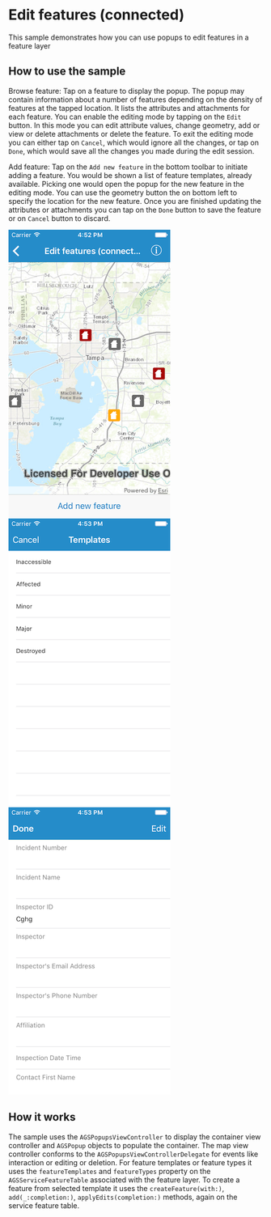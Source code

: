 # Edit features (connected)

This sample demonstrates how you can use popups to edit features in a feature layer

## How to use the sample

Browse feature:
Tap on a feature to display the popup. The popup may contain information about a number of features depending on the density of features at the tapped location. It lists the attributes and attachments for each feature. You can enable the editing mode by tapping on the `Edit` button. In this mode you can edit attribute values, change geometry, add or view or delete attachments or delete the feature. To exit the editing mode you can either tap on `Cancel`, which would ignore all the changes, or tap on `Done`, which would save all the changes you made during the edit session.

Add feature:
Tap on the `Add new feature` in the bottom toolbar to initiate adding a feature. You would be shown a list of feature templates, already available. Picking one would open the popup for the new feature in the editing mode. You can use the geometry button the on bottom left to specify the location for the new feature. Once you are finished updating the attributes or attachments you can tap on the `Done` button to save the feature or on `Cancel` button to discard.

![Map with features](edit-features-connected-1.png)
![List of templates](edit-features-connected-2.png)
![Editable information list](edit-features-connected-3.png)

## How it works

The sample uses the `AGSPopupsViewController` to display the container view controller and `AGSPopup` objects to populate the container. The map view controller conforms to the `AGSPopupsViewControllerDelegate` for events like interaction or editing or deletion. For feature templates or feature types it uses the `featureTemplates` and `featureTypes` property on the `AGSServiceFeatureTable` associated with the feature layer. To create a feature from selected template it uses the `createFeature(with:)`, `add(_:completion:)`, `applyEdits(completion:)` methods, again on the service feature table.





